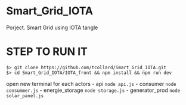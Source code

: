 # Smart_Grid_IOTA
Porject. Smart Grid using IOTA tangle

# STEP TO RUN IT
```
$> git clone https://github.com/tcollard/Smart_Grid_IOTA.git
$> cd Smart_Grid_IOTA/IOTA_front && npm install && npm run dev
```
open new terminal for each actors
	- api `node api.js`
	- consumer `node consummer.js`
	- energie_storage `node storage.js`
	- generator_prod `node solar_panel.js`

